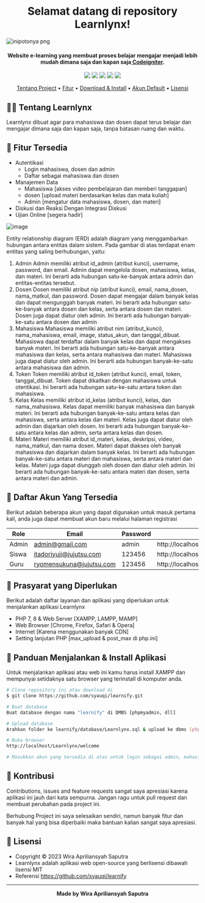 <h1 align="center">Selamat datang di repository Learnlynx!</h1>

![inipotonya png](https://github.com/Wiraapriliansyah/Learnlynx/assets/152155184/9d9ce6a4-93d1-47b8-b61a-7aeb7ce8f3c8)

<p></p>

<h4 align="center">Website e-learning yang membuat proses belajar mengajar menjadi lebih mudah dimana saja dan kapan saja<a href="https://codeigniter.com/" target="_blank"> Codeigniter</a>.
</h4>

<p></p>

<p align="center">
	<img src="https://img.shields.io/github/issues/syauqi/learnify?style=flat-square">
	<img src="https://img.shields.io/github/stars/syauqi/learnify?style=flat-square"> 
	<img src="https://img.shields.io/github/forks/syauqi/learnify?style=flat-square">
	<img src="https://img.shields.io/github/license/syauqi/learnify?style=flat-square">
	<img src="https://img.shields.io/github/followers/syauqi.svg?style=flat-square&label=followers">
</p>

<p align="center">
  <a href="#tentang">Tentang Project</a> •
  <a href="#fitur">Fitur</a> •
  <a href="#download">Download & Install</a> •
  <a href="#akun">Akun Default</a> •
  <a href="#lisensi">Lisensi</a>
</p>

<p></p>

<h2 id="tentang">🧑‍🏫 Tentang Learnlynx</h2>

Learnlynx dibuat agar para mahasiswa dan dosen dapat terus belajar dan mengajar dimana saja dan kapan saja, tanpa batasan ruang dan waktu.

<p></p>

<h2 id="fitur">🙌 Fitur Tersedia</h2>

- Autentikasi
  - Login mahasiswa, dosen dan admin
  - Daftar sebagai mahasiswa dan dosen
- Manajemen Data
  - Mahasiswa [akses video pembelajaran dan memberi tanggapan]
  - dosen [upload materi berdasarkan kelas dan mata kuliah]
  - Admin [mengatur data mahasiswa, dosen, dan materi]
- Diskusi dan Reaksi Dengan Integrasi Diskusi
- Ujian Online [segera hadir]

![image](https://github.com/Wiraapriliansyah/Learnlynx/assets/152155184/14192076-40b0-4e9d-baad-629132429b4d)

Entity relationship diagram (ERD) adalah diagram yang menggambarkan hubungan antara entitas dalam sistem. Pada gambar di atas terdapat enam entitas yang saling berhubungan, yaitu:
1. Admin
Admin memiliki atribut id_admin (atribut kunci), username, password, dan email. Admin dapat mengelola dosen, mahasiswa, kelas, dan materi. Ini berarti ada hubungan satu-ke-banyak antara admin dan entitas-entitas tersebut.
2. Dosen
Dosen memiliki atribut nip (atribut kunci), email, nama_dosen, nama_matkul, dan password. Dosen dapat mengajar dalam banyak kelas dan dapat mengunggah banyak materi. Ini berarti ada hubungan satu-ke-banyak antara dosen dan kelas, serta antara dosen dan materi. Dosen juga dapat diatur oleh admin. Ini berarti ada hubungan banyak-ke-satu antara dosen dan admin
3. Mahasiswa
Mahasiswa memiliki atribut nim (atribut_kunci), nama_mahasiswa, email, image, status_akun, dan tanggal_dibuat. Mahasiswa dapat terdaftar dalam banyak kelas dan dapat mengakses banyak materi. Ini berarti ada hubungan satu-ke-banyak antara mahasiswa dan kelas, serta antara mahasiswa dan materi. Mahasiswa juga dapat diatur oleh admin. Ini berarti ada hubungan banyak-ke-satu antara mahasiswa dan admin.
4. Token
Token memiliki atribut id_token (atribut kunci), email, token, tanggal_dibuat. Token dapat dikaitkan dengan mahasiswa untuk otentikasi. Ini berarti ada hubungan satu-ke-satu antara token dan mahasiswa.
5. Kelas
Kelas memiliki atribut id_kelas (atribut kunci), kelas, dan nama_mahasiswa. Kelas dapat memiliki banyak mahasiswa dan banyak materi. Ini berarti ada hubungan banyak-ke-satu antara kelas dan mahasiswa, serta antara kelas dan materi. Kelas juga dapat diatur oleh admin dan diajarkan oleh dosen. Ini berarti ada hubungan banyak-ke-satu antara kelas dan admin, serta antara kelas dan dosen.
6. Materi
Materi memiliki atribut id_materi, kelas, deskripsi, video, nama_matkul, dan nama dosen. Materi dapat diakses oleh banyak mahasiswa dan diajarkan dalam banyak kelas. Ini berarti ada hubungan banyak-ke-satu antara materi dan mahasiswa, serta antara materi dan kelas. Materi juga dapat diunggah oleh dosen dan diatur oleh admin. Ini berarti ada hubungan banyak-ke-satu antara materi dan dosen, serta antara materi dan admin.

<p></p>

<h2 id="akun">🔑 Daftar Akun Yang Tersedia</h2>

Berikut adalah beberapa akun yang dapat digunakan untuk masuk pertama kali, anda juga dapat membuat akun baru melalui halaman registrasi

| Role  | Email                    | Password | URL                                      |
| ----- | ------------------------ | -------- | ---------------------------------------- |
| Admin | admin@gmail.com          | admin    | http://localhost/Learnlynx/welcome/admin |
| Siswa | itadoriyuji@jujutsu.com  | 123456   | http://localhost/Learnlynx/welcome       |
| Guru  | ryomensukuna@jujutsu.com | 123456   | http://localhost/Learnlynx/welcome/guru  |

<p></p>

<h2 id="syarat">📑 Prasyarat yang Diperlukan</h2>

Berikut adalah daftar layanan dan aplikasi yang diperlukan untuk menjalankan aplikasi Learnlynx

- PHP 7, 8 & Web Server [XAMPP, LAMPP, MAMP]
- Web Browser [Chrome, Firefox, Safari & Opera]
- Internet [Karena menggunakan banyak CDN]
- Setting lanjutan PHP [max_upload & post_max di php.ini]

<p></p>

<h2 id="download">📖 Panduan Menjalankan & Install Aplikasi</h2>

Untuk menjalankan aplikasi atau web ini kamu harus install XAMPP dan mempunyai setidaknya satu browser yang terinstall di komputer anda.

```bash
# Clone repository ini atau download di
$ git clone https://github.com/syauqi/learnify.git

# Buat database
Buat database dengan nama "learnify" di DMBS [phpmyadmin, dll]

# Upload database
Arahkan folder ke learnify/database/Learnlynx.sql & upload ke dbms [phpmyadmin]

# Buka browser
http://localhost/Learnlynx/welcome

# Masukkan akun yang tersedia di atas untuk login sebagai admin, mahasiswa, atau dosen
```


<p></p>

<h2 id="kontribusi">🤝 Kontribusi</h2>

Contributions, issues and feature requests sangat saya apresiasi karena aplikasi ini jauh dari kata sempurna. Jangan ragu untuk pull request dan membuat perubahan pada project ini.

Berhubung Project ini saya selesaikan sendiri, namun banyak fitur dan banyak hal yang bisa diperbaiki maka bantuan kalian sangat saya apresiasi.

<p></p>

<h2 id="lisensi">🔖 Lisensi</h2>

- Copyright © 2023 Wira Apriliansyah Saputra
- Learnlynx adalah aplikasi web open-source yang berlisensi dibawah lisensi MIT
- Referensi https://github.com/syauqi/learnify

---

**<p align="center">Made by Wira Apriliansyah Saputra</p>**
